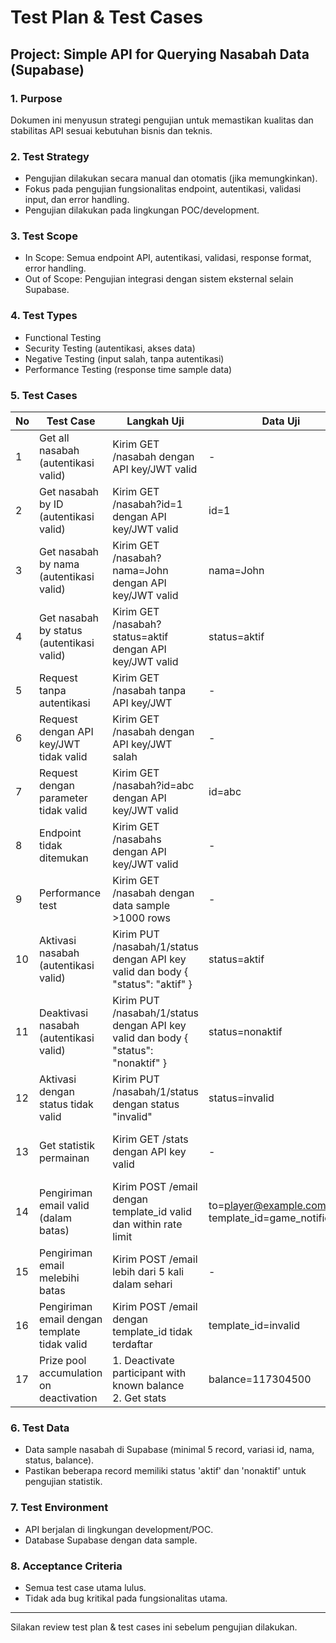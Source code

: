 # Test Plan & Test Cases
## Project: Simple API for Querying Nasabah Data (Supabase)

### 1. Purpose
Dokumen ini menyusun strategi pengujian untuk memastikan kualitas dan stabilitas API sesuai kebutuhan bisnis dan teknis.

### 2. Test Strategy
- Pengujian dilakukan secara manual dan otomatis (jika memungkinkan).
- Fokus pada pengujian fungsionalitas endpoint, autentikasi, validasi input, dan error handling.
- Pengujian dilakukan pada lingkungan POC/development.

### 3. Test Scope
- In Scope: Semua endpoint API, autentikasi, validasi, response format, error handling.
- Out of Scope: Pengujian integrasi dengan sistem eksternal selain Supabase.

### 4. Test Types
- Functional Testing
- Security Testing (autentikasi, akses data)
- Negative Testing (input salah, tanpa autentikasi)
- Performance Testing (response time sample data)

### 5. Test Cases
| No | Test Case                                      | Langkah Uji                                                                 | Data Uji                | Expected Result                        |
|----|------------------------------------------------|----------------------------------------------------------------------------|-------------------------|----------------------------------------|
| 1  | Get all nasabah (autentikasi valid)            | Kirim GET /nasabah dengan API key/JWT valid                                 | -                       | 200 OK, data nasabah dikembalikan      |
| 2  | Get nasabah by ID (autentikasi valid)          | Kirim GET /nasabah?id=1 dengan API key/JWT valid                            | id=1                    | 200 OK, data nasabah sesuai ID         |
| 3  | Get nasabah by nama (autentikasi valid)        | Kirim GET /nasabah?nama=John dengan API key/JWT valid                       | nama=John               | 200 OK, data nasabah sesuai nama       |
| 4  | Get nasabah by status (autentikasi valid)      | Kirim GET /nasabah?status=aktif dengan API key/JWT valid                    | status=aktif            | 200 OK, data nasabah sesuai status     |
| 5  | Request tanpa autentikasi                      | Kirim GET /nasabah tanpa API key/JWT                                        | -                       | 401 Unauthorized                      |
| 6  | Request dengan API key/JWT tidak valid         | Kirim GET /nasabah dengan API key/JWT salah                                 | -                       | 401 Unauthorized                      |
| 7  | Request dengan parameter tidak valid           | Kirim GET /nasabah?id=abc dengan API key/JWT valid                          | id=abc                  | 400 Bad Request                       |
| 8  | Endpoint tidak ditemukan                      | Kirim GET /nasabahs dengan API key/JWT valid                                | -                       | 404 Not Found                         |
| 9  | Performance test                              | Kirim GET /nasabah dengan data sample >1000 rows                            | -                       | Response < 2 detik                    |
| 10 | Aktivasi nasabah (autentikasi valid)           | Kirim PUT /nasabah/1/status dengan API key valid dan body { "status": "aktif" } | status=aktif          | 200 OK, status terupdate              |
| 11 | Deaktivasi nasabah (autentikasi valid)         | Kirim PUT /nasabah/1/status dengan API key valid dan body { "status": "nonaktif" } | status=nonaktif      | 200 OK, status terupdate              |
| 12 | Aktivasi dengan status tidak valid             | Kirim PUT /nasabah/1/status dengan status "invalid"                          | status=invalid          | 400 Bad Request                       |
| 13 | Get statistik permainan                        | Kirim GET /stats dengan API key valid                                       | -                       | 200 OK, total_hadiah dan total_peserta_aktif sesuai |
| 14 | Pengiriman email valid (dalam batas)           | Kirim POST /email dengan template_id valid dan within rate limit            | to=player@example.com, template_id=game_notification | 202 Accepted          |
| 15 | Pengiriman email melebihi batas                | Kirim POST /email lebih dari 5 kali dalam sehari                            | -                       | 429 Too Many Requests                 |
| 16 | Pengiriman email dengan template tidak valid   | Kirim POST /email dengan template_id tidak terdaftar                        | template_id=invalid     | 400 Bad Request                       |
| 17 | Prize pool accumulation on deactivation        | 1. Deactivate participant with known balance<br>2. Get stats                | balance=117304500       | total_hadiah increases by participant's balance |
### 6. Test Data
- Data sample nasabah di Supabase (minimal 5 record, variasi id, nama, status, balance).
- Pastikan beberapa record memiliki status 'aktif' dan 'nonaktif' untuk pengujian statistik.

### 7. Test Environment
- API berjalan di lingkungan development/POC.
- Database Supabase dengan data sample.

### 8. Acceptance Criteria
- Semua test case utama lulus.
- Tidak ada bug kritikal pada fungsionalitas utama.

---
Silakan review test plan & test cases ini sebelum pengujian dilakukan.
